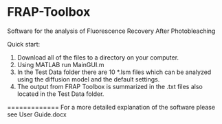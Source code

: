 FRAP-Toolbox
============

Software for the analysis of Fluorescence Recovery After Photobleaching

Quick start:
1) Download all of the files to a directory on your computer.
2) Using MATLAB run MainGUI.m
3) In the Test Data folder there are 10 *.lsm files which can be analyzed using the diffusion model and the default settings.
4) The output from FRAP Toolbox is summarized in the .txt files also located in the Test Data folder.

=============
For a more detailed explanation of the software please see User Guide.docx